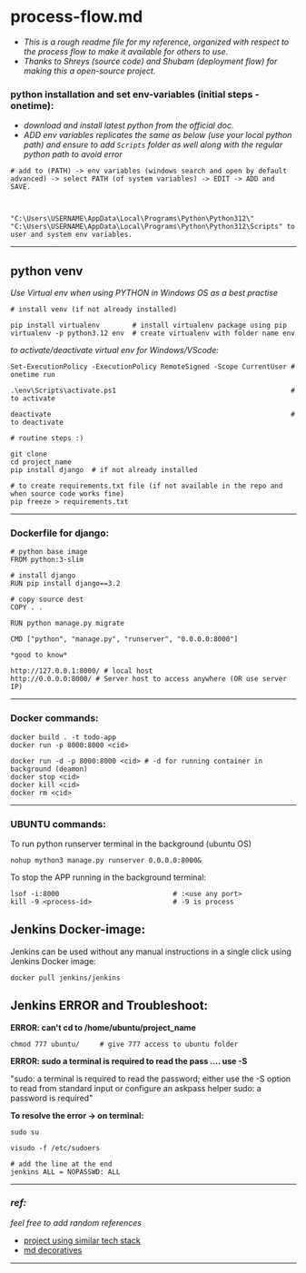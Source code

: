# process-flow.md

* *This is a rough readme file for my reference, organized with respect to the process flow to make it available for others to use.*
* *Thanks to Shreys (source code) and Shubam (deployment flow) for making this a open-source project.*


### python installation and set env-variables (initial steps - onetime):

- *download and install latest python from the official doc.*
- *ADD env variables replicates the same as below (use your local python path) and ensure to add `Scripts` folder as well along with the regular python path to avoid error*

```
# add to (PATH) -> env variables (windows search and open by default advanced) -> select PATH (of system variables) -> EDIT -> ADD and SAVE.



"C:\Users\USERNAME\AppData\Local\Programs\Python\Python312\"
"C:\Users\USERNAME\AppData\Local\Programs\Python\Python312\Scripts" to user and system env variables.
```

---
## python venv
*Use Virtual env when using PYTHON in Windows OS as a best practise*

```
# install venv (if not already installed)

pip install virtualenv        # install virtualenv package using pip
virtualenv -p python3.12 env  # create virtualenv with folder name env
```

*to activate/deactivate virtual env for Windows/VScode:*

```
Set-ExecutionPolicy -ExecutionPolicy RemoteSigned -Scope CurrentUser # onetime run

.\env\Scripts\activate.ps1                                           # to activate 

deactivate                                                           # to deactivate
```

```
# routine steps :)

git clone
cd project_name
pip install django  # if not already installed

# to create requirements.txt file (if not available in the repo and when source code works fine)
pip freeze > requirements.txt
```

---
### Dockerfile for django:

```
# python base image 
FROM python:3-slim

# install django
RUN pip install django==3.2

# copy source dest
COPY . . 

RUN python manage.py migrate

CMD ["python", "manage.py", "runserver", "0.0.0.0:8000"]
```

```
*good to know*

http://127.0.0.1:8000/ # local host
http://0.0.0.0:8000/ # Server host to access anywhere (OR use server IP)
```
---

### Docker commands:
```
docker build . -t todo-app
docker run -p 8000:8000 <cid>

docker run -d -p 8000:8000 <cid> # -d for running container in background (deamon)
docker stop <cid> 
docker kill <cid>
docker rm <cid>
```
___________________________________________________________________________________________________
### UBUNTU commands:

To run python runserver terminal in the background (ubuntu OS)
```
nohup mython3 manage.py runserver 0.0.0.0:8000&
```

To stop the APP running in the background terminal:

```
lsof -i:8000                            # :<use any port>
kill -9 <process-id>                    # -9 is process
```


## Jenkins Docker-image:

Jenkins can be used without any manual instructions in a single click using Jenkins Docker image:
```
docker pull jenkins/jenkins
```

## Jenkins ERROR and Troubleshoot:

**ERROR: can't cd to /home/ubuntu/project_name**
``` 
chmod 777 ubuntu/     # give 777 access to ubuntu folder 
```

**ERROR: sudo a terminal is required to read the pass .... use -S**


"sudo: a terminal is required to read the password; either use the -S option to read from standard input or configure an askpass helper
sudo: a password is required"


**To resolve the error → on terminal:**

``` 
sudo su

visudo -f /etc/sudoers

# add the line at the end
jenkins ALL = NOPASSWD: ALL

```
---


### *ref:*
*feel free to add random references*

- [project using similar tech stack](https://medium.com/@priyanka_kale/project-a8d164dbd5)
- [md decoratives](https://www.markdownguide.org/cheat-sheet/)

***